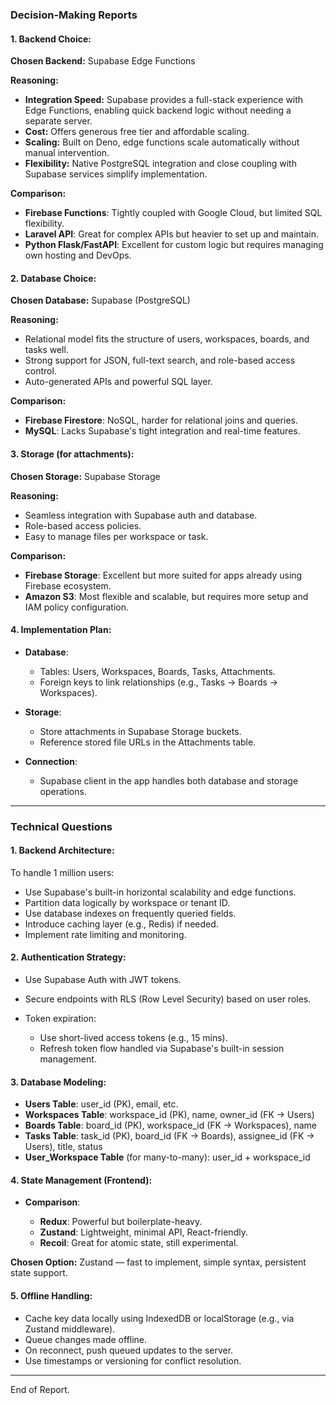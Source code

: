 ### Decision-Making Reports

#### 1. Backend Choice:

**Chosen Backend:** Supabase Edge Functions

**Reasoning:**

* **Integration Speed:** Supabase provides a full-stack experience with Edge Functions, enabling quick backend logic without needing a separate server.
* **Cost:** Offers generous free tier and affordable scaling.
* **Scaling:** Built on Deno, edge functions scale automatically without manual intervention.
* **Flexibility:** Native PostgreSQL integration and close coupling with Supabase services simplify implementation.

**Comparison:**

* **Firebase Functions**: Tightly coupled with Google Cloud, but limited SQL flexibility.
* **Laravel API**: Great for complex APIs but heavier to set up and maintain.
* **Python Flask/FastAPI**: Excellent for custom logic but requires managing own hosting and DevOps.

#### 2. Database Choice:

**Chosen Database:** Supabase (PostgreSQL)

**Reasoning:**

* Relational model fits the structure of users, workspaces, boards, and tasks well.
* Strong support for JSON, full-text search, and role-based access control.
* Auto-generated APIs and powerful SQL layer.

**Comparison:**

* **Firebase Firestore**: NoSQL, harder for relational joins and queries.
* **MySQL**: Lacks Supabase's tight integration and real-time features.

#### 3. Storage (for attachments):

**Chosen Storage:** Supabase Storage

**Reasoning:**

* Seamless integration with Supabase auth and database.
* Role-based access policies.
* Easy to manage files per workspace or task.

**Comparison:**

* **Firebase Storage**: Excellent but more suited for apps already using Firebase ecosystem.
* **Amazon S3**: Most flexible and scalable, but requires more setup and IAM policy configuration.

#### 4. Implementation Plan:

* **Database**:

  * Tables: Users, Workspaces, Boards, Tasks, Attachments.
  * Foreign keys to link relationships (e.g., Tasks -> Boards -> Workspaces).
* **Storage**:

  * Store attachments in Supabase Storage buckets.
  * Reference stored file URLs in the Attachments table.
* **Connection**:

  * Supabase client in the app handles both database and storage operations.

---

### Technical Questions

#### 1. Backend Architecture:

To handle 1 million users:

* Use Supabase's built-in horizontal scalability and edge functions.
* Partition data logically by workspace or tenant ID.
* Use database indexes on frequently queried fields.
* Introduce caching layer (e.g., Redis) if needed.
* Implement rate limiting and monitoring.

#### 2. Authentication Strategy:

* Use Supabase Auth with JWT tokens.
* Secure endpoints with RLS (Row Level Security) based on user roles.
* Token expiration:

  * Use short-lived access tokens (e.g., 15 mins).
  * Refresh token flow handled via Supabase's built-in session management.

#### 3. Database Modeling:

* **Users Table**: user\_id (PK), email, etc.
* **Workspaces Table**: workspace\_id (PK), name, owner\_id (FK -> Users)
* **Boards Table**: board\_id (PK), workspace\_id (FK -> Workspaces), name
* **Tasks Table**: task\_id (PK), board\_id (FK -> Boards), assignee\_id (FK -> Users), title, status
* **User\_Workspace Table** (for many-to-many): user\_id + workspace\_id

#### 4. State Management (Frontend):

* **Comparison**:

  * **Redux**: Powerful but boilerplate-heavy.
  * **Zustand**: Lightweight, minimal API, React-friendly.
  * **Recoil**: Great for atomic state, still experimental.

**Chosen Option:** Zustand — fast to implement, simple syntax, persistent state support.

#### 5. Offline Handling:

* Cache key data locally using IndexedDB or localStorage (e.g., via Zustand middleware).
* Queue changes made offline.
* On reconnect, push queued updates to the server.
* Use timestamps or versioning for conflict resolution.

---

End of Report.
